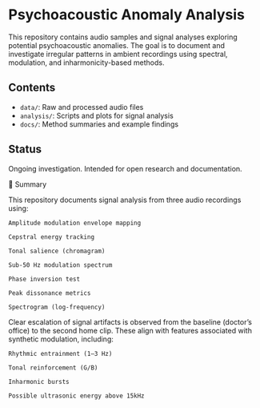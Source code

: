 # Psychoacoustic Anomaly Analysis

This repository contains audio samples and signal analyses exploring potential psychoacoustic anomalies. The goal is to document and investigate irregular patterns in ambient recordings using spectral, modulation, and inharmonicity-based methods.

## Contents
- `data/`: Raw and processed audio files
- `analysis/`: Scripts and plots for signal analysis
- `docs/`: Method summaries and example findings

## Status
Ongoing investigation. Intended for open research and documentation.

🧾 Summary

This repository documents signal analysis from three audio recordings using:

    Amplitude modulation envelope mapping

    Cepstral energy tracking

    Tonal salience (chromagram)

    Sub-50 Hz modulation spectrum

    Phase inversion test

    Peak dissonance metrics

    Spectrogram (log-frequency)

Clear escalation of signal artifacts is observed from the baseline (doctor’s office) to the second home clip. These align with features associated with synthetic modulation, including:

    Rhythmic entrainment (1–3 Hz)

    Tonal reinforcement (G/B)

    Inharmonic bursts

    Possible ultrasonic energy above 15kHz